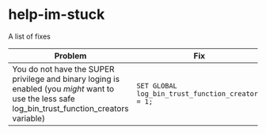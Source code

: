 # help-im-stuck
A list of fixes

Problem | Fix | Link
--- | --- | ---
You do not have the SUPER privilege and binary loging is enabled (you *might* want to use the less safe log_bin_trust_function_creators variable) | `SET GLOBAL log_bin_trust_function_creators = 1;` | [Link](https://dev.mysql.com/doc/refman/5.7/en/stored-programs-logging.html)
